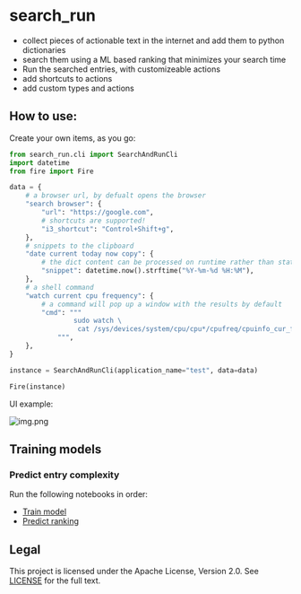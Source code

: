 # search_run


- collect pieces of actionable text in the internet and add them to python dictionaries
- search them using a ML based ranking that minimizes your search time
- Run the searched entries, with customizeable actions
- add shortcuts to actions
- add custom types and actions


## How to use:

Create your own items, as you go:

```python
from search_run.cli import SearchAndRunCli
import datetime
from fire import Fire

data = {
    # a browser url, by defualt opens the browser
    "search browser": {
        "url": "https://google.com",
        # shortcuts are supported!
        "i3_shortcut": "Control+Shift+g",
    },
    # snippets to the clipboard
    "date current today now copy": {
        # the dict content can be processed on runtime rather than static strings
        "snippet": datetime.now().strftime("%Y-%m-%d %H:%M"),
    },
    # a shell command
    "watch current cpu frequency": {
        # a command will pop up a window with the results by default
        "cmd": """
                sudo watch \
                 cat /sys/devices/system/cpu/cpu*/cpufreq/cpuinfo_cur_freq
            """,
    },
}

instance = SearchAndRunCli(application_name="test", data=data)

Fire(instance)
```
UI example:

![img.png](img.png)


## Training models

### Predict entry complexity

Run the following notebooks in order:

- [Train model](notebooks/train_model.ipynb)
- [Predict ranking](notebooks/predict_ranking.ipynb)

## Legal

This project is licensed under the Apache License, Version 2.0. See [LICENSE](LICENSE.txt) for the full text.

